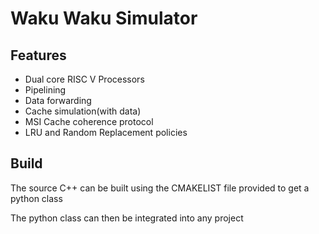 # Waku Waku Simulator

## Features 
- Dual core RISC V Processors
- Pipelining
- Data forwarding
- Cache simulation(with data)
- MSI Cache coherence protocol
- LRU and Random Replacement policies

## Build
The source C++ can be built using the CMAKELIST file provided to get a python class

The python class can then be integrated into any project
